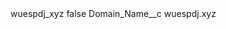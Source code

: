 <?xml version="1.0" encoding="UTF-8"?>
<CustomMetadata xmlns="http://soap.sforce.com/2006/04/metadata" xmlns:xsi="http://www.w3.org/2001/XMLSchema-instance" xmlns:xsd="http://www.w3.org/2001/XMLSchema">
    <label>wuespdj_xyz</label>
    <protected>false</protected>
    <values>
        <field>Domain_Name__c</field>
        <value xsi:type="xsd:string">wuespdj.xyz</value>
    </values>
</CustomMetadata>

